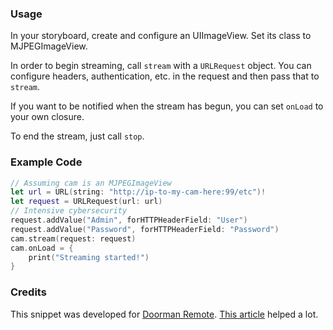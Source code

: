 ### Usage

In your storyboard, create and configure an UIImageView. Set its class to MJPEGImageView.

In order to begin streaming, call `stream` with a `URLRequest` object. You can configure headers, authentication, etc. in the request and then pass that to `stream`.

If you want to be notified when the stream has begun, you can set `onLoad` to your own closure.

To end the stream, just call `stop`.

### Example Code

```swift
// Assuming cam is an MJPEGImageView
let url = URL(string: "http://ip-to-my-cam-here:99/etc")!
let request = URLRequest(url: url)
// Intensive cybersecurity
request.addValue("Admin", forHTTPHeaderField: "User")
request.addValue("Password", forHTTPHeaderField: "Password")
cam.stream(request: request)
cam.onLoad = {
    print("Streaming started!")
}
```

### Credits

This snippet was developed for [Doorman Remote](https://github.com/nexuist/Doorman-Remote). [This article](http://jeff.mcfadden.io/articles/handling-motion-jpeg-streams-on-ios/) helped a lot.
